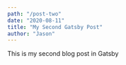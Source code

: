 ```yaml
---
path: "/post-two"
date: "2020-08-11"
title: "My Second Gatsby Post"
author: "Jason"
---
```


This is my second blog post in Gatsby